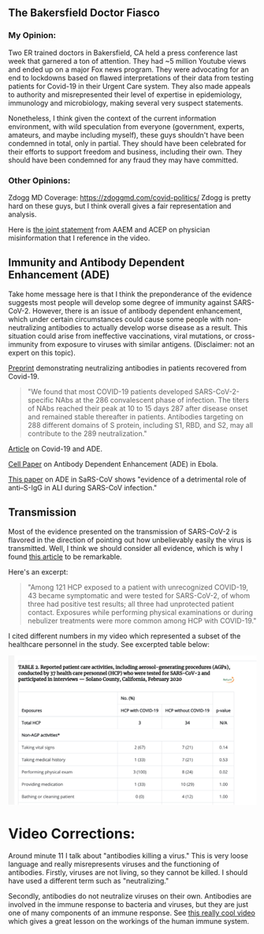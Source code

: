 <!-- sars-2-bakersfield-immunity-transmission.md -->

The Bakersfield Doctor Fiasco
---

### My Opinion:
Two ER trained doctors in Bakersfield, CA held a press conference last week that garnered a ton of attention. They had ~5 million Youtube views and ended up on a major Fox news program. They were advocating for an end to lockdowns based on flawed interpretations of their data from testing patients for Covid-19 in their Urgent Care system. They also made appeals to authority and misrepresented their level of expertise in epidemiology, immunology and microbiology, making several very suspect statements.

Nonetheless, I think given the context of the current information environment, with wild speculation from everyone (government, experts, amateurs, and maybe including myself), these guys shouldn't have been condemned in total, only in partial. They should have been celebrated for their efforts to support freedom and business, including their own. They should have been condemned for any fraud they may have committed.

### Other Opinions:
Zdogg MD Coverage: https://zdoggmd.com/covid-politics/
Zdogg is pretty hard on these guys, but I think overall gives a fair representation and analysis.

Here is [the joint statement](https://www.acep.org/corona/COVID-19/covid-19-articles/acep-aaem-joint-statement-on-physician-misinformation/) from AAEM and ACEP on physician misinformation that I reference in the video.

Immunity and Antibody Dependent Enhancement (ADE)
---

Take home message here is that I think the preponderance of the evidence suggests most people will develop some degree of immunity against SARS-CoV-2. However, there is an issue of antibody dependent enhancement, which under certain circumstances could cause some people with non-neutralizing antibodies to actually develop worse disease as a result. This situation could arise from ineffective vaccinations, viral mutations, or cross-immunity from exposure to viruses with similar antigens. (Disclaimer: not an expert on this topic).

[Preprint](https://www.medrxiv.org/content/10.1101/2020.03.30.20047365v2) demonstrating neutralizing antibodies in patients recovered from Covid-19.

> "We found that most COVID-19 patients developed SARS-CoV-2-specific NAbs at the
286 convalescent phase of infection. The titers of NAbs reached their peak at 10 to 15 days
287 after disease onset and remained stable thereafter in patients. Antibodies targeting on
288 different domains of S protein, including S1, RBD, and S2, may all contribute to the
289 neutralization."

[Article](https://www.sciencedirect.com/science/article/pii/S1286457920300344) on Covid-19 and ADE.

[Cell Paper](https://www.cell.com/cell-reports/pdfExtended/S2211-1247(18)31125-2) on Antibody Dependent Enhancement (ADE) in Ebola.

[This paper](https://www.ncbi.nlm.nih.gov/pmc/articles/PMC6478436/) on ADE in SaRS-CoV shows "evidence of a detrimental role of anti–S-IgG in ALI during SARS-CoV infection."

Transmission
---

Most of the evidence presented on the transmission of SARS-CoV-2 is flavored in the direction of pointing out how unbelievably easily the virus is transmitted. Well, I think we should consider all evidence, which is why I found [this article](https://www.cdc.gov/mmwr/volumes/69/wr/mm6915e5.htm) to be remarkable.

Here's an excerpt:
> "Among 121 HCP exposed to a patient with unrecognized COVID-19, 43 became symptomatic and were tested for SARS-CoV-2, of whom three had positive test results; all three had unprotected patient contact. Exposures while performing physical examinations or during nebulizer treatments were more common among HCP with COVID-19."

I cited different numbers in my video which represented a subset of the healthcare personnel in the study. See excerpted table below:

![](../images/agp-hcp-exposure.png)



# Video Corrections:
Around minute 11 I talk about "antibodies killing a virus." This is very loose language and really misrepresents viruses and the functioning of antibodies. Firstly, viruses are not living, so they cannot be killed. I should have used a different term such as "neutralizing." 

Secondly, antibodies do not neutralize viruses on their own. Antibodies are involved in the immune response to bacteria and viruses, but they are just one of many components of an immune response. See [this really cool video](https://twitter.com/stevenkornweiss/status/1250131886065754112?s=20) which gives a great lesson on the workings of the human immune system.